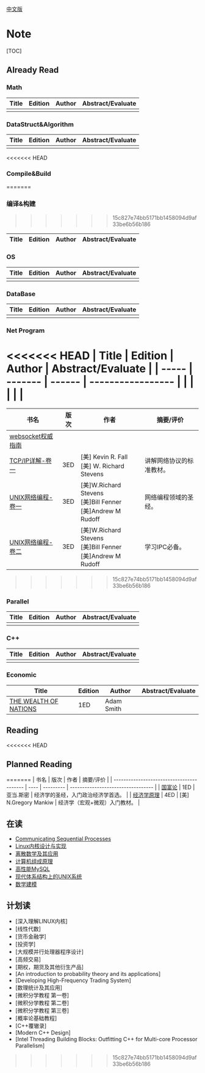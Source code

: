 [中文版](README_zh.md)

# Note

[TOC]



## Already Read

### Math

| Title | Edition | Author | Abstract/Evaluate |
| ----- | ------- | ------ | ----------------- |
|       |         |        |                   |

### DataStruct&Algorithm

| Title | Edition | Author | Abstract/Evaluate |
| ----- | ------- | ------ | ----------------- |
|       |         |        |                   |

<<<<<<< HEAD
### Compile&Build
=======
### 编译&构建
>>>>>>> 15c827e74bb5171bb1458094d9af33be6b56b186

| Title | Edition | Author | Abstract/Evaluate |
| ----- | ------- | ------ | ----------------- |

### OS

| Title | Edition | Author | Abstract/Evaluate |
| ----- | ------- | ------ | ----------------- |
|       |         |        |                   |

### DataBase

| Title | Edition | Author | Abstract/Evaluate |
| ----- | ------- | ------ | ----------------- |
|       |         |        |                   |

### Net Program

<<<<<<< HEAD
| Title | Edition | Author | Abstract/Evaluate |
| ----- | ------- | ------ | ----------------- |
|       |         |        |                   |
=======
| 书名                                                         | 版次 | 作者                                                         | 摘要/评价                |
| ------------------------------------------------------------ | ---- | ------------------------------------------------------------ | ------------------------ |
| [websocket权威指南](THE_DEFINITIVE_GUIDE_TO_HTML5_WEBSOCKET/README.md) |      |                                                              |                          |
| [TCP/IP详解-卷一](TCP_IP_ILLUSTRATED_V1/README.md)           | 3ED  | [美] Kevin R. Fall<br>[美] W. Richard Stevens                | 讲解网络协议的标准教材。 |
| [UNIX网络编程-卷一](UNIX_NETWORK_PROGRAMMING_V1/README.md)   | 3ED  | [美]W.Richard Stevens<br>[美]Bill Fenner<br>[美]Andrew M Rudoff | 网络编程领域的圣经。     |
| [UNIX网络编程-卷二](UNIX_NETWORK_PROGRAMMING_V2/README.md)   | 3ED  | [美]W.Richard Stevens<br>[美]Bill Fenner<br>[美]Andrew M Rudoff | 学习IPC必备。            |
>>>>>>> 15c827e74bb5171bb1458094d9af33be6b56b186

### Parallel

| Title | Edition | Author | Abstract/Evaluate |
| ----- | ------- | ------ | ----------------- |
|       |         |        |                   |

### C++

| Title | Edition | Author | Abstract/Evaluate |
| ----- | ------- | ------ | ----------------- |
|       |         |        |                   |

### Economic

| Title                                   | Edition | Author  | Abstract/Evaluate              |
| ----------------------------------------- | ---- | --------- | ---------------------------------- |
| [THE WEALTH OF NATIONS](THE_WEALTH_OF_NATIONS/README.md) | 1ED     | Adam Smith |                   |



## Reading



<<<<<<< HEAD
## Planned Reading
=======
| 书名                                      | 版次 | 作者      | 摘要/评价                          |
| ----------------------------------------- | ---- | --------- | ---------------------------------- |
| [国富论](THE_WEALTH_OF_NATIONS/README.md) | 1ED  | 亚当.斯密 | 经济学的圣经，入门政治经济学首选。 |
| [经济学原理](PRINCIPLES_OF_ECONOMICS/README.md) | 4ED | [美] N.Gregory Mankiw | 经济学（宏观+微观）入门教材。 |



## 在读

- [Communicating Sequential Processes](COMMUNICATING_SEQUENTIAL_PROCESSES/README.md)
- [Linux内核设计与实现](LINUX_KERNEL_DEVELOPMENT/README.md)
- [离散数学及其应用](DISCRETE_MATHEMATICS_AND_ITS_APPLICATIONS/README.md)
- [计算机组成原理](COMPUTER_ORGANIZATIONA_AND_ARCHITECTURE/README.md)
- [高性能MySQL](HIGH_PERFORMANCE_MYSQL/README.md)
- [现代体系结构上的UNIX系统](UNIX_SYSTEMS_FOR_MODERN_ARCHITECTURES/README.md)
- [数学建模](A_FIRST_COURSE_IN_MATHEMATICAL_MODELING/README.md)



## 计划读

- [深入理解LINUX内核]
- [线性代数]
- [货币金融学]
- [投资学]
- [大规模并行处理器程序设计]
- [高频交易]
- [期权，期货及其他衍生产品]
- [An introduction to probability theory and its applications]
- [Developing High-Frequency Trading System]
- [数理统计及其应用]
- [微积分学教程 第一卷]
- [微积分学教程 第二卷]
- [微积分学教程 第三卷]
- [概率论基础教程]
- [C++覆辙录]
- [Modern C++ Design]
- [Intel Threading Building Blocks: Outfitting C++ for Multi-core Processor Parallelism]
>>>>>>> 15c827e74bb5171bb1458094d9af33be6b56b186

